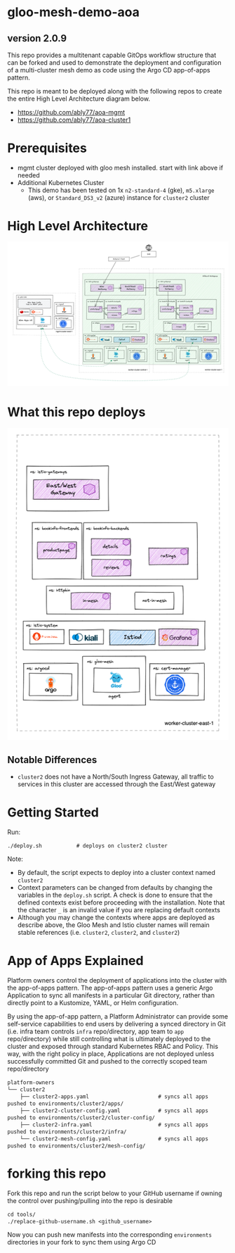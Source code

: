 # gloo-mesh-demo-aoa

## version 2.0.9
This repo provides a multitenant capable GitOps workflow structure that can be forked and used to demonstrate the deployment and configuration of a multi-cluster mesh demo as code using the Argo CD app-of-apps pattern.

This repo is meant to be deployed along with the following repos to create the entire High Level Architecture diagram below.
- https://github.com/ably77/aoa-mgmt
- https://github.com/ably77/aoa-cluster1

# Prerequisites 
- mgmt cluster deployed with gloo mesh installed. start with link above if needed
- Additional Kubernetes Cluster
    - This demo has been tested on 1x `n2-standard-4` (gke), `m5.xlarge` (aws), or `Standard_DS3_v2` (azure) instance for `cluster2` cluster

# High Level Architecture
![High Level Architecture](images/aoa-full.png)

# What this repo deploys
![mgmt components](images/aoa-cluster2.png)

## Notable Differences
- `cluster2` does not have a North/South Ingress Gateway, all traffic to services in this cluster are accessed through the East/West gateway

# Getting Started
Run:
```
./deploy.sh           # deploys on cluster2 cluster
```

Note:
- By default, the script expects to deploy into a cluster context named `cluster2`
- Context parameters can be changed from defaults by changing the variables in the `deploy.sh` script. A check is done to ensure that the defined contexts exist before proceeding with the installation. Note that the character `_` is an invalid value if you are replacing default contexts
- Although you may change the contexts where apps are deployed as describe above, the Gloo Mesh and Istio cluster names will remain stable references (i.e. `cluster2`, `cluster2`, and `cluster2`)

# App of Apps Explained
Platform owners control the deployment of applications into the cluster with the app-of-apps pattern. The app-of-apps pattern uses a generic Argo Application to sync all manifests in a particular Git directory, rather than directly point to a Kustomize, YAML, or Helm configuration.

By using the app-of-app pattern, a Platform Administrator can provide some self-service capabilities to end users by delivering a synced directory in Git (i.e. infra team controls `infra` repo/directory, app team to `app` repo/directory) while still controlling what is ultimately deployed to the cluster and exposed through standard Kubernetes RBAC and Policy. This way, with the right policy in place, Applications are not deployed unless successfully committed Git and pushed to the correctly scoped team repo/directory
```
platform-owners
└── cluster2
    ├── cluster2-apps.yaml                      # syncs all apps pushed to environments/cluster2/apps/
    ├── cluster2-cluster-config.yaml            # syncs all apps pushed to environments/cluster2/cluster-config/
    ├── cluster2-infra.yaml                     # syncs all apps pushed to environments/cluster2/infra/
    └── cluster2-mesh-config.yaml               # syncs all apps pushed to environments/cluster2/mesh-config/
```

# forking this repo
Fork this repo and run the script below to your GitHub username if owning the control over pushing/pulling into the repo is desirable
```
cd tools/
./replace-github-username.sh <github_username>
```
Now you can push new manifests into the corresponding `environments` directories in your fork to sync them using Argo CD
